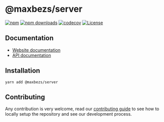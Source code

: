 # @maxbezs/server

[![npm](https://img.shields.io/npm/v/@maxbezs/server)](https://www.npmjs.com/package/@maxbezs/server)
[![npm downloads](https://img.shields.io/npm/dm/@maxbezs/server)](https://www.npmjs.com/package/@maxbezs/server)
[![codecov](https://img.shields.io/codecov/c/github/accounts-js/accounts)](https://codecov.io/gh/accounts-js/accounts)
[![License](https://img.shields.io/github/license/accounts-js/accounts)](https://github.com/accounts-js/accounts/blob/master/LICENSE)

## Documentation

- [Website documentation](https://www.accountsjs.com/docs/server)
- [API documentation](https://www.accountsjs.com/docs/api/server/globals)

## Installation

```
yarn add @maxbezs/server
```

## Contributing

Any contribution is very welcome, read our [contributing guide](https://github.com/accounts-js/accounts/blob/master/CONTRIBUTING.md) to see how to locally setup the repository and see our development process.
